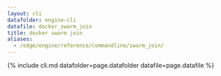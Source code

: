 ```yaml
---
layout: cli
datafolder: engine-cli
datafile: docker_swarm_join
title: docker swarm join
aliases:
  - /edge/engine/reference/commandline/swarm_join/
---
```

<!--
This page is automatically generated from Docker's source code. If you want to
suggest a change to the text that appears here, open a ticket or pull request
in the source repository on GitHub:

https://github.com/docker/cli
-->

{% include cli.md datafolder=page.datafolder datafile=page.datafile %}
